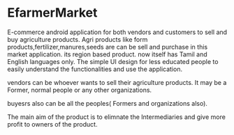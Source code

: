# EfarmerMarket
E-commerce android application for both vendors and customers to sell and buy agriculture products.
Agri products like form products,fertilizer,manures,seeds are can be sell and purchase in this market application.
its region based product. now itself has Tamil and English languages only.
The simple UI design for less educated people to easily understand the functionalities and use the application.

vendors can be whoever wants to sell their agriculture products. It may be a Former, normal people or any other organizations.

buyesrs also can be all the peoples( Formers and organizations also).

The main aim of the product is to elimnate the Intermediaries and give more profit to owners of the product.


